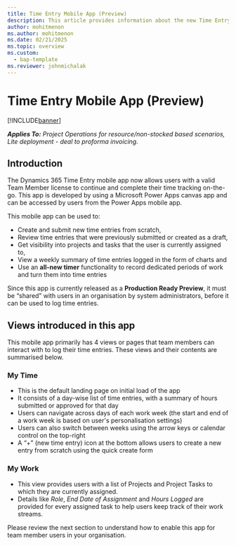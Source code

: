 ```yaml
---
title: Time Entry Mobile App (Preview)
description: This article provides information about the new Time Entry Mobile App (Preview).
author: mohitmenon
ms.author: mohitmenon
ms.date: 02/21/2025
ms.topic: overview
ms.custom: 
  - bap-template
ms.reviewer: johnmichalak
---
```


# Time Entry Mobile App (Preview)

[!INCLUDE[banner](../includes/banner.md)]

_**Applies To:** Project Operations for resource/non-stocked based scenarios, Lite deployment - deal to proforma invoicing._

## Introduction

The Dynamics 365 Time Entry mobile app now allows users with a valid Team Member license to continue and complete their time tracking on-the-go. This app is developed by using a Microsoft Power Apps canvas app and can be accessed by users from the Power Apps mobile app.

This mobile app can be used to:
- Create and submit new time entries from scratch,
- Review time entries that were previously submitted or created as a draft,
- Get visibility into projects and tasks that the user is currently assigned to,
- View a weekly summary of time entries logged in the form of charts and
- Use an **all-new timer** functionality to record dedicated periods of work and turn them into time entries

Since this app is currently released as a **Production Ready Preview**, it must be “shared” with users in an organisation by system administrators, before it can be used to log time entries. 

## Views introduced in this app

This mobile app primarily has 4 views or pages that team members can interact with to log their time entries. These views and their contents are summarised below.

### My Time

- This is the default landing page on initial load of the app
- It consists of a day-wise list of time entries, with a summary of hours submitted or approved for that day
- Users can navigate across days of each work week (the start and end of a work week is based on user's personalisation settings)
- Users can also switch between weeks using the arrow keys or calendar control on the top-right
- A “+” (new time entry) icon at the bottom allows users to create a new entry from scratch using the quick create form

### My Work

- This view provides users with a list of Projects and Project Tasks to which they are currently assigned.
- Details like _Role_, _End Date of Assignment_ and _Hours Logged_ are provided for every assigned task to help users keep track of their work streams.






Please review the next section to understand how to enable this app for team member users in your organisation.


